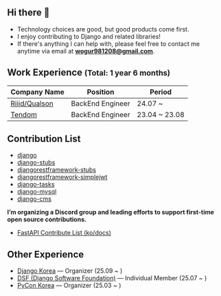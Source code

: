 ## Hi there 👋

- Technology choices are good, but good products come first.
- I enjoy contributing to Django and related libraries!
- If there's anything I can help with, please feel free to contact me anytime via email at **wogur981208@gmail.com**.

## Work Experience <small><!--TOTAL_EXP_INLINE_START-->(Total: 1 year 6 months)<!--TOTAL_EXP_INLINE_END--></small>
|Company Name|Position|Period|
|---|---|---|
|<a href="https://riiid.com/">Riiid/Qualson</a>|BackEnd Engineer|24.07 ~ |
|<a href="https://www.tendom.co.kr/">Tendom</a>|BackEnd Engineer|23.04 ~ 23.08|

## Contribution List
- [django](https://github.com/django/django/commits?author=JaeHyuckSa)
- [django-stubs](https://github.com/typeddjango/django-stubs/commits?author=JaeHyuckSa)
- [djangorestframework-stubs](https://github.com/typeddjango/djangorestframework-stubs/commits?author=JaeHyuckSa)
- [djangorestframework-simplejwt](https://github.com/jazzband/djangorestframework-simplejwt/commits?author=JaeHyuckSa)
- [django-tasks](https://github.com/RealOrangeOne/django-tasks/commits?author=JaeHyuckSa)
- [django-mysql](https://github.com/adamchainz/django-mysql/commits?author=JaeHyuckSa)
- [django-cms](https://github.com/django-cms/django-cms/commits?author=JaeHyuckSa)


**I’m organizing a Discord group and leading efforts to support first-time open source contributions.**
- [FastAPI Contribute List (ko/docs)](https://working-promotion-80d.notion.site/Fast-API-ko-docs-12ea6a4196d38008bc3dc5d2c6d0723c?pvs=4)

## Other Experience
- [Django Korea](https://www.djangoproject.com/community/local/#django-south-korea-meetup) — Organizer (25.09 ~ )
- [DSF (Django Software Foundation)](https://github.com/django/dsf-minutes/blob/f913822ac483afc4e603855bf795d0cd9cd6c68a/2025/2025-07-10.md?plain=1#L37) — Individual Member (25.07 ~ )
- [PyCon Korea](https://github.com/pythonkr) — Organizer (25.03 ~ )
